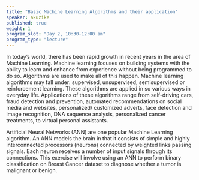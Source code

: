 ```yaml
---
title: "Basic Machine Learning Algorithms and their application"
speaker: akuzike
published: true
weight: 1
program_slot: "Day 2, 10:30-12:00 am"
program_type: "lecture"
---
```


In today’s world, there has been rapid growth in recent years in the area of Machine Learning.  Machine learning focuses on building systems with the ability to learn and enhance from experience without being programmed to do so. Algorithms are used to make all of this happen. Machine learning algorithms may fall under: supervised, unsupervised, semisupervised or reinforcement learning. These algorithms are applied in so various ways in everyday life. Applications of these algorithms range from self-driving cars, fraud detection and prevention, automated recommendations on social media and websites, personalized/ customized adverts, face detection and image recognition, DNA sequence analysis, personalized cancer treatments, to virtual personal assistants.

Artificial Neural Networks (ANN) are one popular Machine Learning algorithm. An ANN models the brain in that it consists of simple and highly interconnected processors (neurons) connected by weighted links passing signals. Each neuron receives a number of input signals through its connections. This exercise will involve using an ANN to perform binary classification on Breast Cancer dataset to diagnose whether a tumor is malignant or benign.
